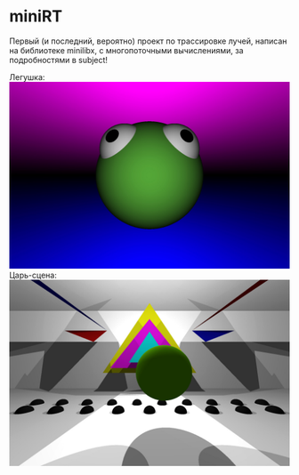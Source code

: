 # miniRT

Первый (и последний, вероятно) проект по трассировке лучей, написан на библиотеке minilibx, с многопоточными вычислениями, за подробностями в subject!

Легушка:
![Legushka](https://github.com/LinearBasis/miniRT/blob/master/screenshots/frog.jpg)
Царь-сцена:
![King scene](https://github.com/LinearBasis/miniRT/blob/master/screenshots/tsar-stsena.jpg)

